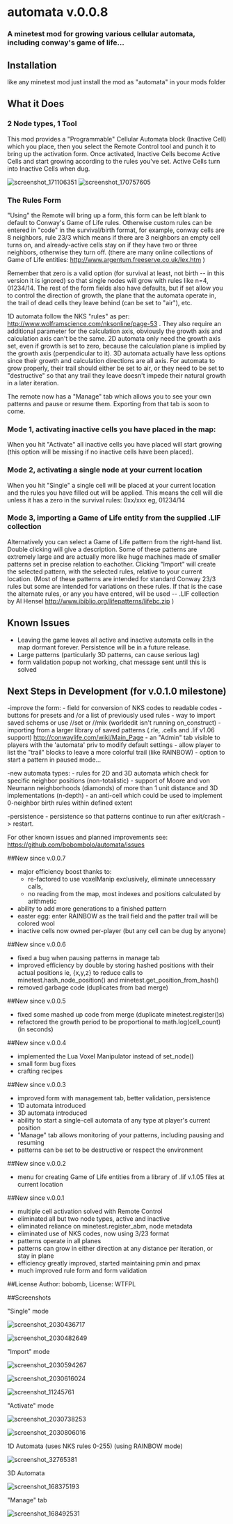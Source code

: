 # automata v.0.0.8
### A minetest mod for growing various cellular automata, including conway's game of life...

## Installation
like any minetest mod just install the mod as "automata" in your mods folder

## What it Does
### 2 Node types, 1 Tool

This mod provides a "Programmable" Cellular Automata block (Inactive Cell) which you place, then you select the Remote Control tool and punch it to bring up the activation form. Once activated, Inactive Cells become Active Cells and start growing according to the rules you've set. Active Cells turn into Inactive Cells when dug. 

![screenshot_171106351](https://cloud.githubusercontent.com/assets/12679496/8151532/cc76388c-12cc-11e5-8b88-5fb614530cc9.png) ![screenshot_170757605](https://cloud.githubusercontent.com/assets/12679496/8151497/23d0be64-12cc-11e5-9de6-b205246f328f.png)

### The Rules Form
"Using" the Remote will bring up a form, this form can be left blank to default to Conway's Game of Life rules. Otherwise custom rules can be entered in "code" in the survival/birth format, for example, conway cells are 8 neighbors, rule 23/3 which means if there are 3 neighbors an empty cell turns on, and already-active cells stay on if they have two or three neighbors, otherwise they turn off. (there are many online collections of Game of Life entities: http://www.argentum.freeserve.co.uk/lex.htm )

Remember that zero is a valid option (for survival at least, not birth -- in this version it is ignored) so that single nodes will grow with rules like n=4, 01234/14. The rest of the form fields also have defaults, but if set allow you to control the direction of growth, the plane that the automata operate in, the trail of dead cells they leave behind (can be set to "air"), etc.

1D automata follow the NKS "rules" as per: http://www.wolframscience.com/nksonline/page-53 . They also require an additional parameter for the calculation axis, obviously the growth axis and calculation axis can't be the same. 2D automata only need the growth axis set, even if growth is set to zero, because the calculation plane is implied by the growth axis (perpendicular to it). 3D automata actually have less options since their growth and calculation directions are all axis. For automata to grow properly, their trail should either be set to air, or they need to be set to "destructive" so that any trail they leave doesn't impede their natural growth in a later iteration.

The remote now has a "Manage" tab which allows you to see your own patterns and pause or resume them. Exporting from that tab is soon to come.

### Mode 1, activating inactive cells you have placed in the map:
When you hit "Activate" all inactive cells you have placed will start growing (this option will be missing if no inactive cells have been placed).

### Mode 2, activating a single node at your current location
When you hit "Single" a single cell will be placed at your current location and the rules you have filled out will be applied. This means the cell will die unless it has a zero in the survival rules: 0xx/xxx eg, 01234/14

### Mode 3, importing a Game of Life entity from the supplied .LIF collection 
Alternatively you can select a Game of Life pattern from the right-hand list. Double clicking will give a description. Some of these patterns are extremely large and are actually more like huge machines made of smaller patterns set in precise relation to eachother. Clicking "Import" will create the selected pattern, with the selected rules, relative to your current location. (Most of these patterns are intended for standard Conway 23/3 rules but some are intended for variations on these rules. If that is the case the alternate rules, or any you have entered, will be used -- .LIF collection by Al Hensel http://www.ibiblio.org/lifepatterns/lifebc.zip )

## Known Issues
- Leaving the game leaves all active and inactive automata cells in the map dormant forever. Persistence will be in a future release.
- Large patterns (particularly 3D patterns, can cause serious lag)
- form validation popup not working, chat message sent until this is solved

## Next Steps in Development (for v.0.1.0 milestone)
-improve the form:
    - field for conversion of NKS codes to readable codes
    - buttons for presets and /or a list of previously used rules
    - way to import saved schems or use //set or //mix (worldedit isn't running on_construct)
	- importing from a larger library of saved patterns (.rle, .cells and .lif v1.06 support) http://conwaylife.com/wiki/Main_Page
	- an "Admin" tab visible to players with the 'automata' priv to modify default settings
	- allow player to list the "trail" blocks to leave a more colorful trail (like RAINBOW)
	- option to start a pattern in paused mode...

-new automata types:
    - rules for 2D and 3D automata which check for specific neighbor positions (non-totalistic)
    - support of Moore and von Neumann neighborhoods (diamonds) of more than 1 unit distance and 3D implementations (n-depth)
    - an anti-cell which could be used to implement 0-neighbor birth rules within defined extent

-persistence
    - persistence so that patterns continue to run after exit/crash -> restart.

For other known issues and planned improvements see: https://github.com/bobombolo/automata/issues

##New since v.0.0.7
- major efficiency boost thanks to:
    - re-factored to use voxelManip exclusively, eliminate unnecessary calls,
    - no reading from the map, most indexes and positions calculated by arithmetic
- ability to add more generations to a finished pattern
- easter egg: enter RAINBOW as the trail field and the patter trail will be colored wool
- inactive cells now owned per-player (but any cell can be dug by anyone)

##New since v.0.0.6
- fixed a bug when pausing patterns in manage tab
- improved efficiency by double by storing hashed positions with their actual positions ie, {x,y,z} to reduce calls to minetest.hash_node_position() and minetest.get_position_from_hash()
- removed garbage code (duplicates from bad merge)

##New since v.0.0.5
- fixed some mashed up code from merge (duplicate minetest.register()s)
- refactored the growth period to be proportional to math.log(cell_count) (in seconds)

##New since v.0.0.4
- implemented the Lua Voxel Manipulator instead of set_node()
- small form bug fixes
- crafting recipes

##New since v.0.0.3
- improved form with management tab, better validation, persistence
- 1D automata introduced
- 3D automata introduced
- ability to start a single-cell automata of any type at player's current position
- "Manage" tab allows monitoring of your patterns, including pausing and resuming
- patterns can be set to be destructive or respect the environment


##New since v.0.0.2
- menu for creating Game of Life entities from a library of .lif v.1.05 files at current location

##New since v.0.0.1
- multiple cell activation solved with Remote Control
- eliminated all but two node types, active and inactive
- eliminated reliance on minetest.register_abm, node metadata
- eliminated use of NKS codes, now using 3/23 format
- patterns operate in all planes
- patterns can grow in either direction at any distance per iteration, or stay in plane
- efficiency greatly improved, started maintaining pmin and pmax
- much improved rule form and form validation

##License
Author: bobomb, License: WTFPL

##Screenshots

"Single" mode

![screenshot_2030436717](https://cloud.githubusercontent.com/assets/12679496/8044135/0b4ec964-0de8-11e5-9cc1-8a2c93e6fc1a.png)

![screenshot_2030482649](https://cloud.githubusercontent.com/assets/12679496/8044134/0b4c0a26-0de8-11e5-9b83-f38f1bfd6476.png)

"Import" mode

![screenshot_2030594267](https://cloud.githubusercontent.com/assets/12679496/8044137/0b579940-0de8-11e5-84d0-54588b532047.png)

![screenshot_2030616024](https://cloud.githubusercontent.com/assets/12679496/8044138/0b5d4340-0de8-11e5-8b84-6fe2a224337a.png)

![screenshot_11245761](https://cloud.githubusercontent.com/assets/12679496/8659575/2095d56e-2969-11e5-8cbb-a0e469373e5a.png)

"Activate" mode

![screenshot_2030738253](https://cloud.githubusercontent.com/assets/12679496/8044136/0b51f01c-0de8-11e5-84cf-36615741fc4b.png)

![screenshot_2030806016](https://cloud.githubusercontent.com/assets/12679496/8044139/0b643b1e-0de8-11e5-95df-e494ee3f5cbb.png)

1D Automata (uses NKS rules 0-255) (using RAINBOW mode)

![screenshot_32765381](https://cloud.githubusercontent.com/assets/12679496/8739282/f94baf2a-2bf6-11e5-939b-2a45fd057fc8.png)

3D Automata

![screenshot_168375193](https://cloud.githubusercontent.com/assets/12679496/8142096/e20f3642-112f-11e5-91c4-b7dde4739dec.png)

"Manage" tab

![screenshot_168492531](https://cloud.githubusercontent.com/assets/12679496/8142097/e210c25a-112f-11e5-9136-56ad3a99bb97.png)